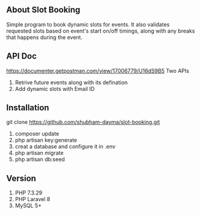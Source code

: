 ## About Slot Booking
Simple program to book dynamic slots for events. It also validates requested slots based on event's start on/off timings, along with any breaks that happens during the event.

## API Doc
https://documenter.getpostman.com/view/17006779/U16dS9B5
Two APIs
1. Retrive future events along with its defination
2. Add dynamic slots with Email ID

## Installation
git clone https://github.com/shubham-dayma/slot-booking.git
1. composer update
2. php artisan key:generate
3. creat a database and configure it in .env 
3. php artisan migrate
4. php artisan db:seed

## Version
1. PHP 7.3.29
2. PHP Laravel 8
3. MySQL 5+